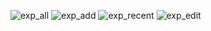 ![exp_all](https://github.com/Saleh-Hafyane/expense-tracker/assets/100777805/6c266aff-83f5-4d3e-aafb-5d8a138b6f79)
![exp_add](https://github.com/Saleh-Hafyane/expense-tracker/assets/100777805/d53e4784-901d-4e35-b8d1-c2a8a5a129c5)
![exp_recent](https://github.com/Saleh-Hafyane/expense-tracker/assets/100777805/cfbc987c-32a8-43ce-a910-8a53e8175667)
![exp_edit](https://github.com/Saleh-Hafyane/expense-tracker/assets/100777805/e4ed3375-aa56-4c85-8334-b1cc80f5eda0)

